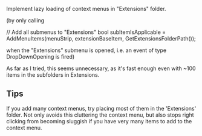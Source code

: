 ﻿Implement lazy loading of context menus in "Extensions" folder.

(by only calling

// Add all submenus to "Extensions"
bool subItemIsApplicable = AddMenuItems(menuStrip, extensionBaseItem, GetExtensionsFolderPath());

when the "Extensions" submenu is opened, i.e. an event of type DropDownOpening is fired)

As far as I tried, this seems unnecessary, as it's fast enough even with ~100 items in the subfolders in Extensions.

## Tips
If you add many context menus, try placing most of them in the 'Extensions' folder.
Not only avoids this cluttering the context menu, but also stops right clicking from becoming
sluggish if you have very many items to add to the context menu.